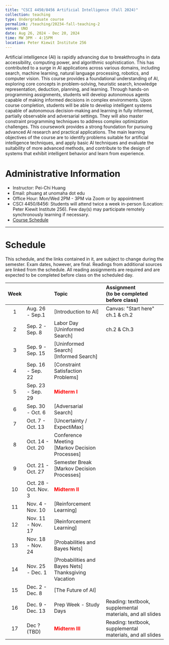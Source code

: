 ```yaml
---
title: "CSCI 4450/8456 Artificial Intelligence (Fall 2024)"
collection: teaching
type: Undergraduate course
permalink: /teaching/20234-fall-teaching-2
venue: UNO
date: Aug 26, 2024 - Dec 20, 2024
time: MW 3PM - 4:15PM
location: Peter Kiewit Institute 256 
---
```

Artificial intelligence (AI) is rapidly advancing due to breakthroughs in data accessibility, computing power, and algorithmic sophistication. This has contributed to a surge in AI applications across various domains, including search, machine learning, natural language processing, robotics, and computer vision. This course provides a foundational understanding of AI, exploring core concepts in problem-solving, heuristic search, knowledge representation, deduction, planning, and learning. Through hands-on programming assignments, students will develop autonomous agents capable of making informed decisions in complex environments. Upon course completion, students will be able to develop intelligent systems capable of autonomous decision-making and learning in fully informed, partially observable and adversarial settings. They will also master constraint programming techniques to address complex optimization challenges. This coursework provides a strong foundation for pursuing advanced AI research and practical applications. The main learning objectives of the course are to identify problems suitable for artificial intelligence techniques, and apply basic AI techniques and evaluate the suitability of more advanced methods, and contribute to the design of systems that exhibit intelligent behavior and learn from experience.

# Administrative Information
* Instructor: Pei-Chi Huang
* Email: phuang at unomaha dot edu
* Office Hour: Mon/Wed 2PM - 3PM via Zoom or by appointment
* CSCI 4450/8456: Students will attend twice a week in-person (Location: Peter Kiewit Institute 256). Few day(s) may participate remotely synchronously learning if necessary.
* [Course Schedule](#schedule)

---------------------------------------------------------------------------------------------------------------
# Schedule
This schedule, and the links contained in it, are subject to change during the semester. Exam dates, however, are final.
Readings from additional sources are linked from the schedule. All reading assignments are required and are expected to be completed before class on the scheduled day.


| Week |   	 |      		 Topic        		 | Assignment <br>(to be completed before class) |
|:----:|:----------|:------------------------------------|:----------------------------------------------|
| 1  |  Aug. 26  -   Sep.1  |   [Introduction to AI]  	 |  Canvas: "Start here"  <br> ch.1 & ch.2     |
| 2  |  Sep. 2  -   Sep. 8    |  Labor Day <br> [Uninformed Search]    	 |  ch.2 & Ch.3        |
| 3  |  Sep. 9   -   Sep. 15   |  [Uninformed Search] <br>  [Informed Search]    			 |           |
| 4  |  Sep. 16  -   Sep. 22  |   [Constraint Satisfaction Problems]	 |           |
| 5  |  Sep. 23  -   Sep. 29  |   <span style="color:red"> **Midterm I** </span>	 |           |
| 6  |  Sep. 30  -   Oct. 6  |   [Adversarial Search]  		 |           |
| 7  |  Oct. 7  -   Oct. 13  	 |   [Uncertainty / ExpectiMax]  	 |            |
| 8  |  Oct. 14 - Oct. 20	|  Conference Meeting <br> [Markov Decision Processes]    |                 |
| 9    |   Oct. 21 - Oct. 27  |   Semester Break <br> [Markov Decision Processes] |              |
| 10  |  Oct. 28 - Oct. Nov. 3     |   <span style="color:red"> **Midterm II** </span>  |          |
| 11  |   Nov. 4 - Nov. 10 	 |  [Reinforcement Learning]    |          |
| 12  |   Nov. 11 - Nov. 17  |	[Reinforcement Learning]    |                |
| 13  |   Nov. 18  - Nov. 24  |  [Probabilities and Bayes Nets] |        	 |
| 14 |   Nov. 25 - Dec. 1   |  [Probabilities and Bayes Nets] <br>  Thanksgiving Vacation |               |
| 15  | Dec. 2 - Dec. 8 	 |   [The Future of AI]		 |           |
| 16 | Dec. 9 - Dec. 13 	 |  Prep Week - Study Days   | Reading: textbook, supplemental materials, and all slides |
| 17  | Dec ? (TBD)  |   <span style="color:red"> **Midterm III** </span> | Reading: textbook, supplemental materials, and all slides |


